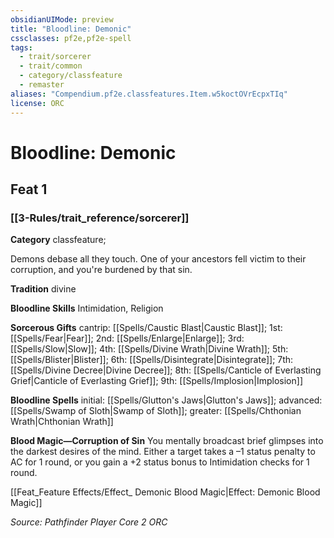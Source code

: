 ```yaml
---
obsidianUIMode: preview
title: "Bloodline: Demonic"
cssclasses: pf2e,pf2e-spell
tags:
  - trait/sorcerer
  - trait/common
  - category/classfeature
  - remaster
aliases: "Compendium.pf2e.classfeatures.Item.w5koctOVrEcpxTIq"
license: ORC
---
```

# Bloodline: Demonic
## Feat 1
### [[3-Rules/trait_reference/sorcerer]]

**Category** classfeature; 




Demons debase all they touch. One of your ancestors fell victim to their corruption, and you're burdened by that sin.

**Tradition** divine

**Bloodline Skills** Intimidation, Religion

**Sorcerous Gifts** cantrip: [[Spells/Caustic Blast|Caustic Blast]]; 1st: [[Spells/Fear|Fear]]; 2nd: [[Spells/Enlarge|Enlarge]]; 3rd: [[Spells/Slow|Slow]]; 4th: [[Spells/Divine Wrath|Divine Wrath]]; 5th: [[Spells/Blister|Blister]]; 6th: [[Spells/Disintegrate|Disintegrate]]; 7th: [[Spells/Divine Decree|Divine Decree]]; 8th: [[Spells/Canticle of Everlasting Grief|Canticle of Everlasting Grief]]; 9th: [[Spells/Implosion|Implosion]]

**Bloodline Spells** initial: [[Spells/Glutton's Jaws|Glutton's Jaws]]; advanced: [[Spells/Swamp of Sloth|Swamp of Sloth]]; greater: [[Spells/Chthonian Wrath|Chthonian Wrath]]

**Blood Magic—Corruption of Sin** You mentally broadcast brief glimpses into the darkest desires of the mind. Either a target takes a –1 status penalty to AC for 1 round, or you gain a +2 status bonus to Intimidation checks for 1 round.

[[Feat_Feature Effects/Effect_ Demonic Blood Magic|Effect: Demonic Blood Magic]]

*Source: Pathfinder Player Core 2*
*ORC*